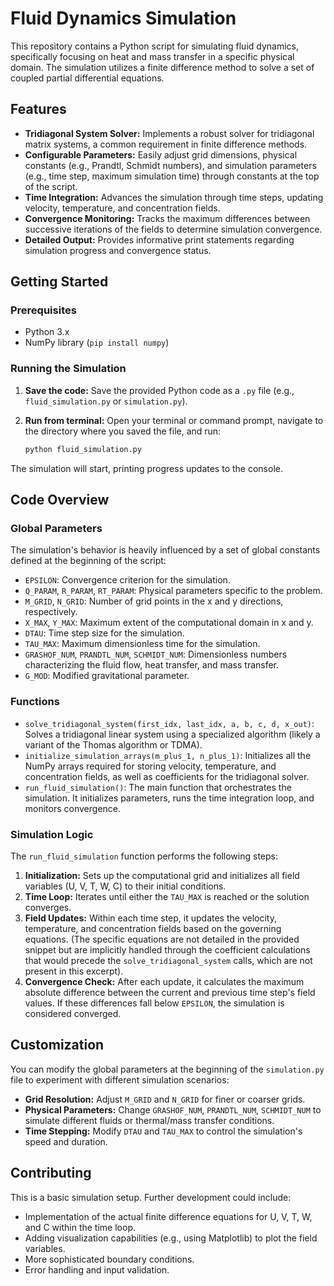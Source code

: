 # Fluid Dynamics Simulation

This repository contains a Python script for simulating fluid dynamics, specifically focusing on heat and mass transfer in a specific physical domain. The simulation utilizes a finite difference method to solve a set of coupled partial differential equations.

## Features

* **Tridiagonal System Solver:** Implements a robust solver for tridiagonal matrix systems, a common requirement in finite difference methods.
* **Configurable Parameters:** Easily adjust grid dimensions, physical constants (e.g., Prandtl, Schmidt numbers), and simulation parameters (e.g., time step, maximum simulation time) through constants at the top of the script.
* **Time Integration:** Advances the simulation through time steps, updating velocity, temperature, and concentration fields.
* **Convergence Monitoring:** Tracks the maximum differences between successive iterations of the fields to determine simulation convergence.
* **Detailed Output:** Provides informative print statements regarding simulation progress and convergence status.

## Getting Started

### Prerequisites

* Python 3.x
* NumPy library (`pip install numpy`)

### Running the Simulation

1.  **Save the code:** Save the provided Python code as a `.py` file (e.g., `fluid_simulation.py` or `simulation.py`).
2.  **Run from terminal:** Open your terminal or command prompt, navigate to the directory where you saved the file, and run:

    ```bash
    python fluid_simulation.py
    ```

The simulation will start, printing progress updates to the console.

## Code Overview

### Global Parameters

The simulation's behavior is heavily influenced by a set of global constants defined at the beginning of the script:

* `EPSILON`: Convergence criterion for the simulation.
* `Q_PARAM`, `R_PARAM`, `RT_PARAM`: Physical parameters specific to the problem.
* `M_GRID`, `N_GRID`: Number of grid points in the x and y directions, respectively.
* `X_MAX`, `Y_MAX`: Maximum extent of the computational domain in x and y.
* `DTAU`: Time step size for the simulation.
* `TAU_MAX`: Maximum dimensionless time for the simulation.
* `GRASHOF_NUM`, `PRANDTL_NUM`, `SCHMIDT_NUM`: Dimensionless numbers characterizing the fluid flow, heat transfer, and mass transfer.
* `G_MOD`: Modified gravitational parameter.

### Functions

* `solve_tridiagonal_system(first_idx, last_idx, a, b, c, d, x_out)`: Solves a tridiagonal linear system using a specialized algorithm (likely a variant of the Thomas algorithm or TDMA).
* `initialize_simulation_arrays(m_plus_1, n_plus_1)`: Initializes all the NumPy arrays required for storing velocity, temperature, and concentration fields, as well as coefficients for the tridiagonal solver.
* `run_fluid_simulation()`: The main function that orchestrates the simulation. It initializes parameters, runs the time integration loop, and monitors convergence.

### Simulation Logic

The `run_fluid_simulation` function performs the following steps:

1.  **Initialization:** Sets up the computational grid and initializes all field variables (U, V, T, W, C) to their initial conditions.
2.  **Time Loop:** Iterates until either the `TAU_MAX` is reached or the solution converges.
3.  **Field Updates:** Within each time step, it updates the velocity, temperature, and concentration fields based on the governing equations. (The specific equations are not detailed in the provided snippet but are implicitly handled through the coefficient calculations that would precede the `solve_tridiagonal_system` calls, which are not present in this excerpt).
4.  **Convergence Check:** After each update, it calculates the maximum absolute difference between the current and previous time step's field values. If these differences fall below `EPSILON`, the simulation is considered converged.

## Customization

You can modify the global parameters at the beginning of the `simulation.py` file to experiment with different simulation scenarios:

* **Grid Resolution:** Adjust `M_GRID` and `N_GRID` for finer or coarser grids.
* **Physical Parameters:** Change `GRASHOF_NUM`, `PRANDTL_NUM`, `SCHMIDT_NUM` to simulate different fluids or thermal/mass transfer conditions.
* **Time Stepping:** Modify `DTAU` and `TAU_MAX` to control the simulation's speed and duration.

## Contributing

This is a basic simulation setup. Further development could include:

* Implementation of the actual finite difference equations for U, V, T, W, and C within the time loop.
* Adding visualization capabilities (e.g., using Matplotlib) to plot the field variables.
* More sophisticated boundary conditions.
* Error handling and input validation.
